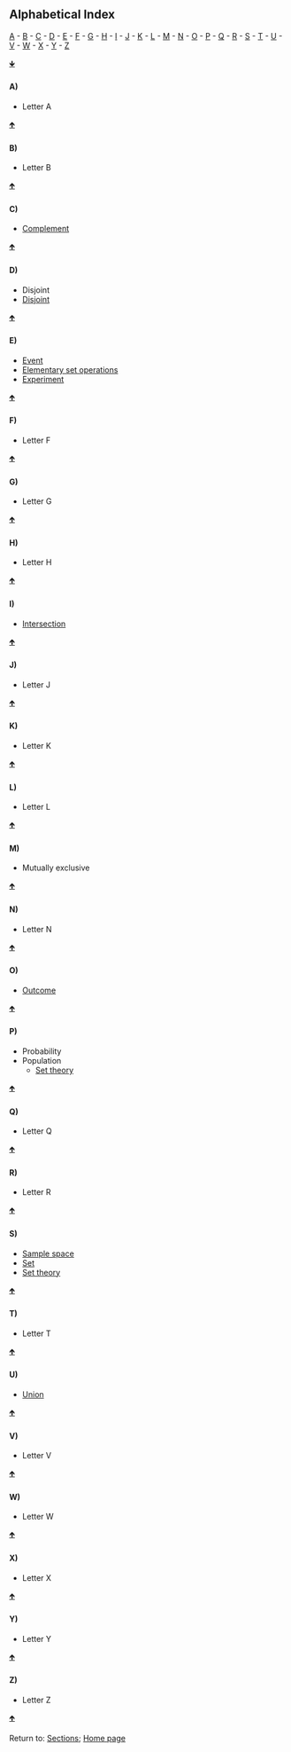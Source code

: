 ## Alphabetical Index

<a name="TOC"></a>
<a href="#LA">A</a>  -  <a href="#LB">B</a>  -  <a href="#LC">C</a>  -  <a href="#LD">D</a> -  <a href="#LE">E</a>  -  <a href="#LF">F</a>  -  <a href="#LG">G</a>  -  <a href="#LH">H</a>  -  <a href="#LI">I</a>  -  <a href="#LJ">J</a>  -  <a href="#LK">K</a>  -  <a href="#LL">L</a>  -  <a href="#LM">M</a>  -  <a href="#LN">N</a>  -  <a href="#LO">O</a>  -  <a href="#LP">P</a>  -  <a href="#LQ">Q</a>  -  <a href="#LR">R</a>  -  <a href="#LS">S</a>  -  <a href="#LT">T</a>  -  <a href="#LU">U</a>  -  <a href="#LV">V</a>  -  <a href="#LW">W</a>  -  <a href="#LX">X</a>  -  <a href="#LY">Y</a>   -  <a href="#LZ">Z</a>

<a href="#END">&#129147;</a>

<a name="LA"></a>
#### A)

* Letter A

<a href="#TOC">&#129145;</a>


<a name="LB"></a>
#### B)

* Letter B

<a href="#TOC">&#129145;</a>


<a name="LC"></a>
#### C)

* <a href="https://rettopnivek.github.io/Tutorials_for_statistics/docs/C01_P001_Set_theory.html#S03">Complement</a>

<a href="#TOC">&#129145;</a>


<a name="LD"></a>
#### D)

* Disjoint
* <a href="https://rettopnivek.github.io/Tutorials_for_statistics/docs/C01_P001_Set_theory.html#S03">Disjoint</a>

<a href="#TOC">&#129145;</a>


<a name="LE"></a>
#### E)

* <a href="https://rettopnivek.github.io/Tutorials_for_statistics/docs/C01_P001_Set_theory.html#S01">Event</a>
* <a href="https://rettopnivek.github.io/Tutorials_for_statistics/docs/C01_P001_Set_theory.html#S03">Elementary set operations</a>
* <a href="https://rettopnivek.github.io/Tutorials_for_statistics/docs/C01_P001_Set_theory.html#S01">Experiment</a>

<a href="#TOC">&#129145;</a>


<a name="LF"></a>
#### F)

* Letter F

<a href="#TOC">&#129145;</a>


<a name="LG"></a>
#### G)

* Letter G

<a href="#TOC">&#129145;</a>


<a name="LH"></a>
#### H)

* Letter H

<a href="#TOC">&#129145;</a>


<a name="LI"></a>
#### I)

* <a href="https://rettopnivek.github.io/Tutorials_for_statistics/docs/C01_P001_Set_theory.html#S03">Intersection</a>

<a href="#TOC">&#129145;</a>


<a name="LJ"></a>
#### J)

* Letter J

<a href="#TOC">&#129145;</a>


<a name="LK"></a>
#### K)

* Letter K

<a href="#TOC">&#129145;</a>


<a name="LL"></a>
#### L)

* Letter L

<a href="#TOC">&#129145;</a>


<a name="LM"></a>
#### M)

* Mutually exclusive

<a href="#TOC">&#129145;</a>


<a name="LN"></a>
#### N)

* Letter N

<a href="#TOC">&#129145;</a>


<a name="LO"></a>
#### O)

* <a href="https://rettopnivek.github.io/Tutorials_for_statistics/docs/C01_P001_Set_theory.html#S01">Outcome</a>

<a href="#TOC">&#129145;</a>


<a name="LP"></a>
#### P)

* Probability
* Population
  * <a href="https://rettopnivek.github.io/Tutorials_for_statistics/docs/C01_P001_Set_theory.html#S01">Set theory</a>

<a href="#TOC">&#129145;</a>


<a name="LQ"></a>
#### Q)

* Letter Q

<a href="#TOC">&#129145;</a>


<a name="LR"></a>
#### R)

* Letter R

<a href="#TOC">&#129145;</a>


<a name="LS"></a>
#### S)

* <a href="https://rettopnivek.github.io/Tutorials_for_statistics/docs/C01_P001_Set_theory.html#S01">Sample space</a>
* <a href="https://rettopnivek.github.io/Tutorials_for_statistics/docs/C01_P001_Set_theory.html#S02">Set</a>
* <a href="https://rettopnivek.github.io/Tutorials_for_statistics/docs/C01_P001_Set_theory.html">Set theory</a>

<a href="#TOC">&#129145;</a>


<a name="LT"></a>
#### T)

* Letter T

<a href="#TOC">&#129145;</a>


<a name="LU"></a>
#### U)

* <a href="https://rettopnivek.github.io/Tutorials_for_statistics/docs/C01_P001_Set_theory.html#S03">Union</a>

<a href="#TOC">&#129145;</a>


<a name="LV"></a>
#### V)

* Letter V

<a href="#TOC">&#129145;</a>


<a name="LW"></a>
#### W)

* Letter W

<a href="#TOC">&#129145;</a>


<a name="LX"></a>
#### X)

* Letter X

<a href="#TOC">&#129145;</a>


<a name="LY"></a>
#### Y)

* Letter Y

<a href="#TOC">&#129145;</a>


<a name="LZ"></a>
#### Z)

* Letter Z

<a href="#TOC">&#129145;</a>


<a name="END"></a>
Return to:
[Sections](C00_P002_Chapters.md);
[Home page](https://rettopnivek.github.io/Tutorials_for_statistics/)
